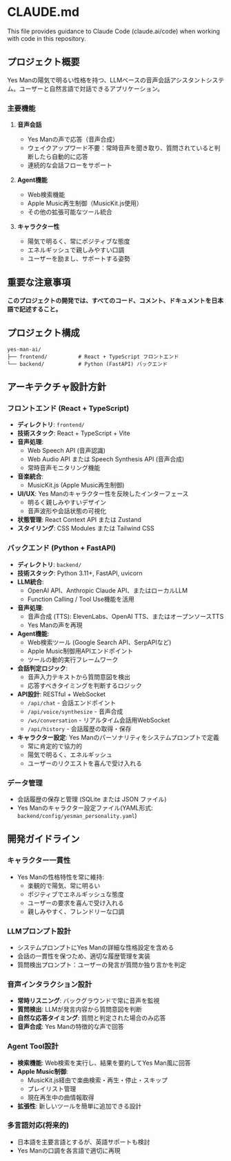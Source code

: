 # CLAUDE.md

This file provides guidance to Claude Code (claude.ai/code) when working with code in this repository.

## プロジェクト概要

Yes Manの陽気で明るい性格を持つ、LLMベースの音声会話アシスタントシステム。ユーザーと自然言語で対話できるアプリケーション。

### 主要機能

1. **音声会話**
   - Yes Manの声で応答（音声合成）
   - ウェイクアップワード不要：常時音声を聞き取り、質問されていると判断したら自動的に応答
   - 連続的な会話フローをサポート

2. **Agent機能**
   - Web検索機能
   - Apple Music再生制御（MusicKit.js使用）
   - その他の拡張可能なツール統合

3. **キャラクター性**
   - 陽気で明るく、常にポジティブな態度
   - エネルギッシュで親しみやすい口調
   - ユーザーを励まし、サポートする姿勢

## 重要な注意事項

**このプロジェクトの開発では、すべてのコード、コメント、ドキュメントを日本語で記述すること。**

## プロジェクト構成

```
yes-man-ai/
├── frontend/          # React + TypeScript フロントエンド
└── backend/           # Python (FastAPI) バックエンド
```

## アーキテクチャ設計方針

### フロントエンド (React + TypeScript)
- **ディレクトリ**: `frontend/`
- **技術スタック**: React + TypeScript + Vite
- **音声処理**:
  - Web Speech API (音声認識)
  - Web Audio API または Speech Synthesis API (音声合成)
  - 常時音声モニタリング機能
- **音楽統合**:
  - MusicKit.js (Apple Music再生制御)
- **UI/UX**: Yes Manのキャラクター性を反映したインターフェース
  - 明るく親しみやすいデザイン
  - 音声波形や会話状態の可視化
- **状態管理**: React Context API または Zustand
- **スタイリング**: CSS Modules または Tailwind CSS

### バックエンド (Python + FastAPI)
- **ディレクトリ**: `backend/`
- **技術スタック**: Python 3.11+, FastAPI, uvicorn
- **LLM統合**:
  - OpenAI API、Anthropic Claude API、またはローカルLLM
  - Function Calling / Tool Use機能を活用
- **音声処理**:
  - 音声合成 (TTS): ElevenLabs、OpenAI TTS、またはオープンソースTTS
  - Yes Manの声を再現
- **Agent機能**:
  - Web検索ツール (Google Search API、SerpAPIなど)
  - Apple Music制御用APIエンドポイント
  - ツールの動的実行フレームワーク
- **会話判定ロジック**:
  - 音声入力テキストから質問意図を検出
  - 応答すべきタイミングを判断するロジック
- **API設計**: RESTful + WebSocket
  - `/api/chat` - 会話エンドポイント
  - `/api/voice/synthesize` - 音声合成
  - `/ws/conversation` - リアルタイム会話用WebSocket
  - `/api/history` - 会話履歴の取得・保存
- **キャラクター設定**: Yes Manのパーソナリティをシステムプロンプトで定義
  - 常に肯定的で協力的
  - 陽気で明るく、エネルギッシュ
  - ユーザーのリクエストを喜んで受け入れる

### データ管理
- 会話履歴の保存と管理 (SQLite または JSON ファイル)
- Yes Manのキャラクター設定ファイル(YAML形式: `backend/config/yesman_personality.yaml`)

## 開発ガイドライン

### キャラクター一貫性
- Yes Manの性格特性を常に維持:
  - 楽観的で陽気、常に明るい
  - ポジティブでエネルギッシュな態度
  - ユーザーの要求を喜んで受け入れる
  - 親しみやすく、フレンドリーな口調

### LLMプロンプト設計
- システムプロンプトにYes Manの詳細な性格設定を含める
- 会話の一貫性を保つため、適切な履歴管理を実装
- 質問検出プロンプト：ユーザーの発言が質問か独り言かを判定

### 音声インタラクション設計
- **常時リスニング**: バックグラウンドで常に音声を監視
- **質問検出**: LLMが発言内容から質問意図を判断
- **自然な応答タイミング**: 質問と判定された場合のみ応答
- **音声合成**: Yes Manの特徴的な声で回答

### Agent Tool設計
- **検索機能**: Web検索を実行し、結果を要約してYes Man風に回答
- **Apple Music制御**:
  - MusicKit.js経由で楽曲検索・再生・停止・スキップ
  - プレイリスト管理
  - 現在再生中の曲情報取得
- **拡張性**: 新しいツールを簡単に追加できる設計

### 多言語対応(将来的)
- 日本語を主要言語とするが、英語サポートも検討
- Yes Manの口調を各言語で適切に再現
